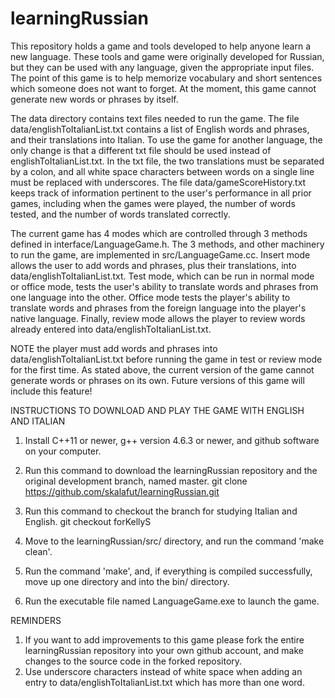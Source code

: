 # learningRussian
This repository holds a game and tools developed to help anyone learn a new language.  These tools 
and game were originally developed for Russian, but they can be used with any language, 
given the appropriate input files.  The point of this game is to help memorize vocabulary and short
sentences which someone does not want to forget.  At the moment, this game cannot generate new words
or phrases by itself.

The data directory contains text files needed to run the game.  The file data/englishToItalianList.txt
contains a list of English words and phrases, and their translations into Italian.  To use the game
for another language, the only change is that a different txt file should be used instead of
englishToItalianList.txt.  In the txt file, the two translations must be separated by a colon, and
all white space characters between words on a single line must be replaced with underscores.
The file data/gameScoreHistory.txt keeps track of information pertinent to the user's performance
in all prior games, including when the games were played, the number of words tested, and the
number of words translated correctly.

The current game has 4 modes which are controlled through 3 methods defined in interface/LanguageGame.h.
The 3 methods, and other machinery to run the game, are implemented in src/LanguageGame.cc.
Insert mode allows the user to add words and phrases, plus their translations, into
data/englishToItalianList.txt.  Test mode, which can be run in normal mode or office mode, tests
the user's ability to translate words and phrases from one language into the other.  Office mode
tests the player's ability to translate words and phrases from the foreign language into the
player's native language.  Finally, review mode allows the player to review words already entered
into data/englishToItalianList.txt.

NOTE the player must add words and phrases into data/englishToItalianList.txt before running
the game in test or review mode for the first time.  As stated above, the current version of the
game cannot generate words or phrases on its own.  Future versions of this game will include this
feature!

INSTRUCTIONS TO DOWNLOAD AND PLAY THE GAME WITH ENGLISH AND ITALIAN
1. Install C++11 or newer, g++ version 4.6.3 or newer, and github software on your computer.
2. Run this command to download the learningRussian repository and the original development branch, named master.
   git clone https://github.com/skalafut/learningRussian.git

3. Run this command to checkout the branch for studying Italian and English.
   git checkout forKellyS 

4. Move to the learningRussian/src/ directory, and run the command 'make clean'.
5. Run the command 'make', and, if everything is compiled successfully, move up one directory
   and into the bin/ directory.
6. Run the executable file named LanguageGame.exe to launch the game.


REMINDERS
1. If you want to add improvements to this game please fork the entire learningRussian repository into your own github
   account, and make changes to the source code in the forked repository.
2. Use underscore characters instead of white space when adding an entry to data/englishToItalianList.txt which has
   more than one word. 
